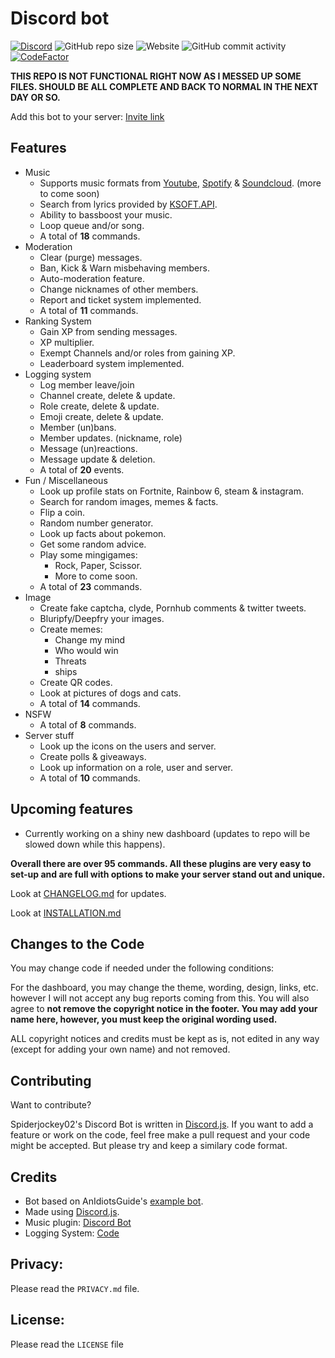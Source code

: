 # Discord bot
[![Discord](https://img.shields.io/discord/658113349384667198.svg?label=&logo=discord&logoColor=ffffff&color=7389D8&labelColor=6A7EC2)](https://discord.gg/8g6zUQu)
![GitHub repo size](https://img.shields.io/github/repo-size/Spiderjockey02/Discord-Bot)
![Website](https://img.shields.io/website?down_color=red&down_message=offline&up_color=green&up_message=online&url=http%3A%2F%2F86.25.177.233%2F)
![GitHub commit activity](https://img.shields.io/github/commit-activity/m/Spiderjockey02/Discord-Bot)
[![CodeFactor](https://www.codefactor.io/repository/github/spiderjockey02/discord-bot/badge/master)](https://www.codefactor.io/repository/github/spiderjockey02/discord-bot/overview/master)

**THIS REPO IS NOT FUNCTIONAL RIGHT NOW AS I MESSED UP SOME FILES. SHOULD BE ALL COMPLETE AND BACK TO NORMAL IN THE NEXT DAY OR SO.**

Add this bot to your server: [Invite link](https://discord.com/oauth2/authorize?response_type=code&client_id=647203942903840779&permissions=8&scope=bot)
## Features
* Music
  * Supports music formats from [Youtube](https://www.youtube.com/), [Spotify](https://www.spotify.com/) & [Soundcloud](https://www.soundcloud.com). (more to come soon)
  * Search from lyrics provided by [KSOFT.API](https://api.ksoft.si/).
  * Ability to bassboost your music.
  * Loop queue and/or song.
  * A total of **18** commands.
* Moderation
  * Clear (purge) messages.
  * Ban, Kick & Warn misbehaving members.
  * Auto-moderation feature.
  * Change nicknames of other members.
  * Report and ticket system implemented.
  * A total of **11** commands.
* Ranking System
  * Gain XP from sending messages.
  * XP multiplier.
  * Exempt Channels and/or roles from gaining XP.
  * Leaderboard system implemented.
* Logging system
  * Log member leave/join
  * Channel create, delete & update.
  * Role create, delete & update.
  * Emoji create, delete & update.
  * Member (un)bans.
  * Member updates. (nickname, role)
  * Message (un)reactions.
  * Message update & deletion.
  * A total of **20** events.
* Fun / Miscellaneous
  * Look up profile stats on Fortnite, Rainbow 6, steam & instagram.
  * Search for random images, memes & facts.
  * Flip a coin.
  * Random number generator.
  * Look up facts about pokemon.
  * Get some random advice.
  * Play some mingigames:
    - Rock, Paper, Scissor.
    - More to come soon.
  * A total of **23** commands.
* Image
  * Create fake captcha, clyde, Pornhub comments & twitter tweets.
  * Bluripfy/Deepfry your images.
  * Create memes:
    - Change my mind
    - Who would win
    - Threats
    - ships
  * Create QR codes.
  * Look at pictures of dogs and cats.
  * A total of **14** commands.
* NSFW
  * A total of **8** commands.
* Server stuff
  * Look up the icons on the users and server.
  * Create polls & giveaways.
  * Look up information on a role, user and server.
  * A total of **10** commands.
## Upcoming features
* Currently working on a shiny new dashboard (updates to repo will be slowed down while this happens).

**Overall there are over 95 commands.
All these plugins are very easy to set-up and are full with options to make your server stand out and unique.**


Look at [CHANGELOG.md](https://github.com/Spiderjockey02/Discord-Bot/blob/master/docs/CHANGELOG.md) for updates.

Look at [INSTALLATION.md](https://github.com/Spiderjockey02/Discord-Bot/blob/master/docs/INSTALLATION.md)

## Changes to the Code
You may change code if needed under the following conditions:

For the dashboard, you may change the theme, wording, design, links, etc. however I will not accept any bug reports coming from this. You will also agree to **not remove the copyright notice in the footer. You may add your name here, however, you must keep the original wording used.**

ALL copyright notices and credits must be kept as is, not edited in any way (except for adding your own name) and not removed.

## Contributing
Want to contribute?

Spiderjockey02's Discord Bot is written in [Discord.js](https://github.com/discordjs/discord.js). If you want to add a feature or work on the code, feel free make a pull request and your code might be accepted. But please try and keep a similary code format.

## Credits
* Bot based on AnIdiotsGuide's [example bot](https://github.com/AnIdiotsGuide/guidebot).
* Made using [Discord.js](https://github.com/discordjs/discord.js).
* Music plugin: [Discord Bot](https://github.com/eritislami/evobot)
* Logging System: [Code](https://github.com/CodeBullet-Community/BulletBot/blob/master/src/megalogger.ts)

## Privacy:
Please read the `PRIVACY.md` file.

## License:
Please read the `LICENSE` file
